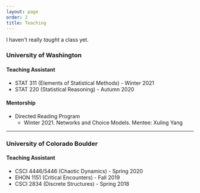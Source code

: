 ```yaml
---
layout: page
order: 2
title: Teaching
---
```


I haven't really _taught_ a class yet.

### University of Washington

#### Teaching Assistant
- STAT 311 (Elements of Statistical Methods) - Winter 2021
- STAT 220 (Statistical Reasoning) - Autumn 2020

#### Mentorship
- Directed Reading Program
    - Winter 2021. Networks and Choice Models. Mentee: Xuling Yang

<hr/>

### University of Colorado Boulder

#### Teaching Assistant
- CSCI 4446/5446 (Chaotic Dynamics) - Spring 2020
- EHON 1151 (Critical Encounters) - Fall 2019
- CSCI 2834 (Discrete Structures) - Spring 2018